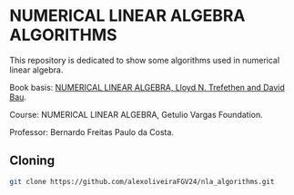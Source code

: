 # NUMERICAL LINEAR ALGEBRA ALGORITHMS

This repository is dedicated to show some algorithms used in numerical linear algebra.

Book basis: [NUMERICAL LINEAR ALGEBRA, Lloyd N. Trefethen and David Bau](https://www.amazon.com.br/Numerical-Linear-Algebra-Lloyd-Trefethen/dp/0898713617).

Course: NUMERICAL LINEAR ALGEBRA, Getulio Vargas Foundation.

Professor: Bernardo Freitas Paulo da Costa.

## Cloning

```bash
git clone https://github.com/alexoliveiraFGV24/nla_algorithms.git
```